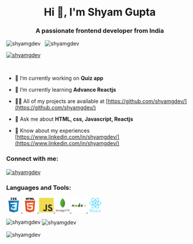 <h1 align="center">Hi 👋, I'm Shyam Gupta</h1>
<h3 align="center">A passionate frontend developer from India</h3>
<img width="400" align="right" alt="shyamgdev" src="https://camo.githubusercontent.com/8bf6f6d78abc81fcf9c49f10649423e73ea44bc248e83aaae8759d401c829a84/68747470733a2f2f70687973696373677572756b756c2e66696c65732e776f726470726573732e636f6d2f323031392f30322f6368617261637465722d312e676966"/>

<p align="left"> <img src="https://komarev.com/ghpvc/?username=shyamgdev&label=Profile%20views&color=0e75b6&style=flat" alt="shyamgdev" /> </p>

<p align="left"> <a href="https://github.com/ryo-ma/github-profile-trophy"><img src="https://github-profile-trophy.vercel.app/?username=shyamgdev" alt="shyamgdev" /></a> </p>

<p align="left"> <a href="https://twitter.com/" target="blank"><img src="https://img.shields.io/twitter/follow/?logo=twitter&style=for-the-badge" alt="" /></a> </p>

- 🔭 I’m currently working on **Quiz app**

- 🌱 I’m currently learning **Advance Reactjs**

- 👨‍💻 All of my projects are available at [https://github.com/shyamgdev/](https://github.com/shyamgdev/)

- 💬 Ask me about **HTML, css, Javascript, Reactjs**

- 📄 Know about my experiences [https://www.linkedin.com/in/shyamgdev/](https://www.linkedin.com/in/shyamgdev/)

<h3 align="left">Connect with me:</h3>
<p align="left">
<a href="https://linkedin.com/in/shyamgdev" target="blank"><img align="center" src="https://raw.githubusercontent.com/rahuldkjain/github-profile-readme-generator/master/src/images/icons/Social/linked-in-alt.svg" alt="shyamgdev" height="30" width="40" /></a>
</p>

<h3 align="left">Languages and Tools:</h3>
<p align="left"> <a href="https://www.w3schools.com/css/" target="_blank" rel="noreferrer"> <img src="https://raw.githubusercontent.com/devicons/devicon/master/icons/css3/css3-original-wordmark.svg" alt="css3" width="40" height="40"/> </a> <a href="https://www.w3.org/html/" target="_blank" rel="noreferrer"> <img src="https://raw.githubusercontent.com/devicons/devicon/master/icons/html5/html5-original-wordmark.svg" alt="html5" width="40" height="40"/> </a> <a href="https://developer.mozilla.org/en-US/docs/Web/JavaScript" target="_blank" rel="noreferrer"> <img src="https://raw.githubusercontent.com/devicons/devicon/master/icons/javascript/javascript-original.svg" alt="javascript" width="40" height="40"/> </a> <a href="https://www.mongodb.com/" target="_blank" rel="noreferrer"> <img src="https://raw.githubusercontent.com/devicons/devicon/master/icons/mongodb/mongodb-original-wordmark.svg" alt="mongodb" width="40" height="40"/> </a> <a href="https://nodejs.org" target="_blank" rel="noreferrer"> <img src="https://raw.githubusercontent.com/devicons/devicon/master/icons/nodejs/nodejs-original-wordmark.svg" alt="nodejs" width="40" height="40"/> </a> <a href="https://reactjs.org/" target="_blank" rel="noreferrer"> <img src="https://raw.githubusercontent.com/devicons/devicon/master/icons/react/react-original-wordmark.svg" alt="react" width="40" height="40"/> </a> </p>

<p><img align="left" src="https://github-readme-stats.vercel.app/api/top-langs?username=shyamgdev&show_icons=true&locale=en&layout=compact" alt="shyamgdev" /></p>

<p>&nbsp;<img align="center" src="https://github-readme-stats.vercel.app/api?username=shyamgdev&show_icons=true&locale=en" alt="shyamgdev" /></p>

<p><img align="center" src="https://github-readme-streak-stats.herokuapp.com/?user=shyamgdev&" alt="shyamgdev" /></p>

